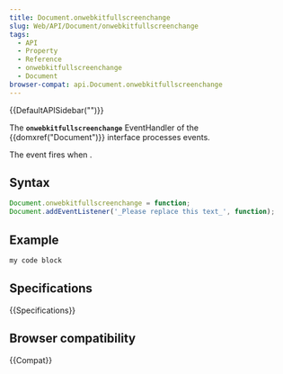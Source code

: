 ```yaml
---
title: Document.onwebkitfullscreenchange
slug: Web/API/Document/onwebkitfullscreenchange
tags:
  - API
  - Property
  - Reference
  - onwebkitfullscreenchange
  - Document
browser-compat: api.Document.onwebkitfullscreenchange
---
```

{{DefaultAPISidebar("")}}

The **`onwebkitfullscreenchange`** EventHandler of the {{domxref("Document")}} interface processes  events.

The  event fires when .

## Syntax

```js
Document.onwebkitfullscreenchange = function;
Document.addEventListener('_Please replace this text_', function);
```

## Example

```js
my code block
```

## Specifications

{{Specifications}}

## Browser compatibility

{{Compat}}

